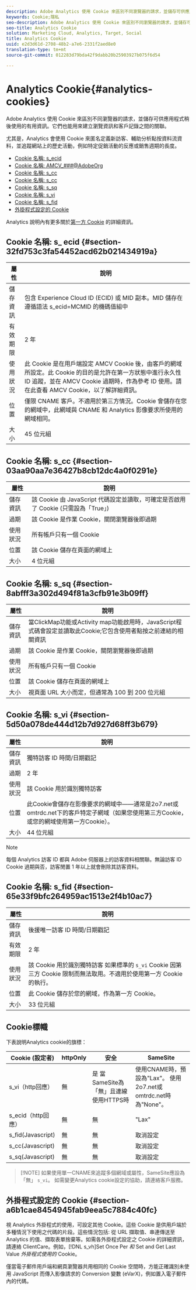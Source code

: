 ```yaml
---
description: Adobe Analytics 使用 Cookie 來區別不同瀏覽器的請求，並儲存可供應用程式稍後使用的有用資訊。它們也能用來建立瀏覽資訊和客戶記錄之間的關聯。
keywords: Cookie;隱私
seo-description: Adobe Analytics 使用 Cookie 來區別不同瀏覽器的請求，並儲存可供應用程式稍後使用的有用資訊。它們也能用來建立瀏覽資訊和客戶記錄之間的關聯。
seo-title: Analytics Cookie
solution: Marketing Cloud, Analytics, Target, Social
title: Analytics Cookie
uuid: e2d3d61d-2708-48b2-a7e6-2331f2aed8e0
translation-type: tm+mt
source-git-commit: 012283d79bda42f9dabb20b25903927b075f6d54

---
```



# Analytics Cookie{#analytics-cookies}

Adobe Analytics 使用 Cookie 來區別不同瀏覽器的請求，並儲存可供應用程式稍後使用的有用資訊。它們也能用來建立瀏覽資訊和客戶記錄之間的關聯。

尤其是，Analytics 會使用 Cookie 來匿名定義新訪客、輔助分析點按資料流資料，並追蹤網站上的歷史活動，例如特定促銷活動的反應或銷售週期的長度。

* [Cookie 名稱: s_ecid](../cookies/cookies-mc.md#section-32fd753c3fa54452acd62b021434919a)
* [Cookie 名稱: AMCV_###@AdobeOrg](../cookies/cookies-mc.md#section-a12aa2a9296940ae82d8921b381b8fb0)
* [Cookie 名稱: s_cc](../cookies/cookies-analytics.md#section-03aa90aa7e36427b8cb12dc4a0f0291e)
* [Cookie 名稱: s_cc](../cookies/cookies-analytics.md#section-03aa90aa7e36427b8cb12dc4a0f0291e)
* [Cookie 名稱: s_sq](../cookies/cookies-analytics.md#section-8abfff3a302d494f81a3cfb91e3b09ff)
* [Cookie 名稱: s_vi](../cookies/cookies-analytics.md#section-5d50a078de444d12b7d927d68ff3b679)
* [Cookie 名稱: s_fid](../cookies/cookies-analytics.md#section-65e33f9bfc264959ac1513e2f4b10ac7)
* [外掛程式設定的 Cookie](../cookies/cookies-analytics.md#section-a6b1cae8454945fab9eea5c7884c40fc)

Analytics 說明內有更多關於[第一方 Cookie](/help/interface/cookies/cookies-first-party.md) 的詳細資訊。

## Cookie 名稱: s_ ecid {#section-32fd753c3fa54452acd62b021434919a}

| 屬性 | 說明 |
|--- |--- |
| 儲存資訊 | 包含 Experience Cloud ID (ECID) 或 MID 副本。MID 儲存在遵循語法 s_ecid=MCMID 的機碼值組中 | `<ECID>` |
| 有效期限 | 2 年 |
| 使用狀況 | 此 Cookie 是在用戶端設定 AMCV Cookie 後，由客戶的網域所設定。此 Cookie 的目的是允許在第一方狀態中進行永久性 ID 追蹤，並在 AMCV Cookie 過期時，作為參考 ID 使用。請在此查看 AMCV Cookie，以了解詳細資訊。 |
| 位置 | 僅限 CNAME 客戶。不適用於第三方情況。Cookie 會儲存在您的網域中，此網域與 CNAME 和 Analytics 影像要求所使用的網域相同。 |
| 大小 | 45 位元組 |

## Cookie 名稱: s_cc {#section-03aa90aa7e36427b8cb12dc4a0f0291e}

| 屬性 | 說明 |
|--- |--- |
| 儲存資訊 | 該 Cookie 由 JavaScript 代碼設定並讀取，可確定是否啟用了 Cookie (只需設為「True」)  |
| 過期 | 該 Cookie 是作業 Cookie，關閉瀏覽器後即過期 |
| 使用狀況 | 所有帳戶只有一個 Cookie |
| 位置 | 該 Cookie 儲存在頁面的網域上 |
| 大小 | 4 位元組 |

## Cookie 名稱: s_sq {#section-8abfff3a302d494f81a3cfb91e3b09ff}

| 屬性 | 說明 |
|--- |--- |
| 儲存資訊 | 當ClickMap功能或Activity map功能啟用時，JavaScript程式碼會設定並讀取此Cookie;它包含使用者點按之前連結的相關資訊 |
| 過期 | 該 Cookie 是作業 Cookie，關閉瀏覽器後即過期 |
| 使用狀況 | 所有帳戶只有一個 Cookie |
| 位置 | 該 Cookie 儲存在頁面的網域上 |
| 大小 | 視頁面 URL 大小而定，但通常為 100 到 200 位元組 |

## Cookie 名稱: s_vi {#section-5d50a078de444d12b7d927d68ff3b679}

| 屬性 | 說明 |
|--- |--- |
| 儲存資訊 | 獨特訪客 ID 時間/日期戳記 |
| 過期 | 2 年 |
| 使用狀況 | 該 Cookie 用於識別獨特訪客     |
| 位置 | 此Cookie會儲存在影像要求的網域中——通常是2o7.net或omtrdc.net下的客戶特定子網域（如果您使用第三方Cookie，或您的網域使用第一方Cookie）。 |
| 大小 | 44 位元組 |

>[!NOTE]
>
>每個 Analytics 訪客 ID 都與 Adobe 伺服器上的訪客資料相關聯。無論訪客 ID Cookie 過期與否，訪客閒置 1 年以上就會刪除其訪客資料。

## Cookie 名稱: s_fid {#section-65e33f9bfc264959ac1513e2f4b10ac7}

| 屬性 | 說明 |
|--- |--- |
| 儲存資訊 | 後援唯一訪客 ID 時間/日期戳記 |
| 有效期限 | 2 年 |
| 使用狀況 | 該 Cookie 用於識別獨特訪客    如果標準的 `s_vi` Cookie 因第三方 Cookie 限制而無法取用。不適用於使用第一方 Cookie 的執行。 |
| 位置 | 此 Cookie 儲存於您的網域，作為第一方 Cookie。 |
| 大小 | 33 位元組 |

## Cookie標幟

下表說明Analytics cookie的旗標：

| Cookie (設定者) | httpOnly | 安全 | SameSite |
|--- |--- |--- |--- |
| s_vi（http回應） | 無 | 是 當SameSite為「無」且連線使用HTTPS時 | 使用CNAME時，預設為"Lax"。 使用2o7.net或omtrdc.net時為"None"。 |
| s_ecid（http回應） | 無 | 無 | "Lax" |
| s_fid(Javascript) | 無 | 無 | 取消設定 |
| s_cc(Javascript) | 無 | 無 | 取消設定 |
| s_sq(Javascript) | 無 | 無 | 取消設定 |

>[!NOTE] 如果使用單一CNAME來追蹤多個網域或屬性，SameSite應設為「無」 `s_vi`。 如需變更Analytics cookie設定的協助，請連絡客戶服務。

## 外掛程式設定的 Cookie {#section-a6b1cae8454945fab9eea5c7884c40fc}

視 Analytics 外掛程式的使用，可設定其他 Cookie。這些 Cookie 是供用戶端於多種情況下使用之代碼的片段。這些情況包括: 從 URL 擷取值、串連傳送至 Analytics 的值、擷取表單捨棄等。如需各外掛程式設定之 Cookie 的詳細資訊，請連絡 ClientCare。例如，[!DNL s_vh]Set Once Per *和* Set and Get Last Value *外掛程式使用的* Cookie。

僅當電子郵件用戶端和網頁瀏覽器共用相同的 Cookie 空間時，方能正確識別未使用 JavaScript 而傳入影像請求的 Conversion 變數 (eVarX)，例如置入電子郵件內的代碼。
